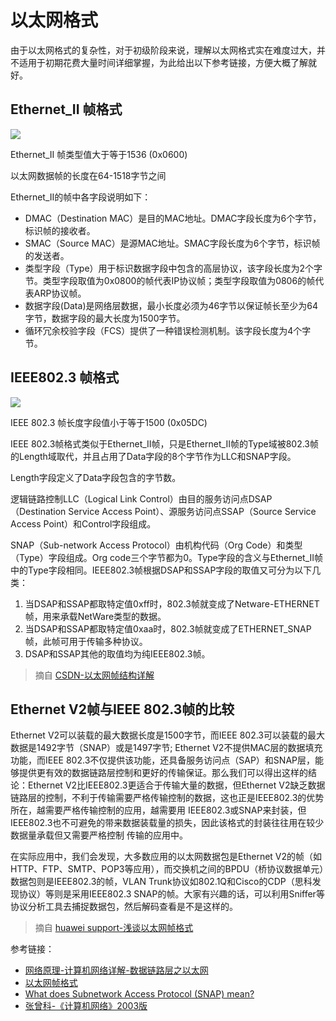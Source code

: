 # 以太网格式

由于以太网格式的复杂性，对于初级阶段来说，理解以太网格式实在难度过大，并不适用于初期花费大量时间详细掌握，为此给出以下参考链接，方便大概了解就好。

## Ethernet_II 帧格式

![](https://i.postimg.cc/x1FvTXvn/20190715212335720.png)

Ethernet_II 帧类型值大于等于1536 (0x0600)

以太网数据帧的长度在64-1518字节之间

Ethernet_II的帧中各字段说明如下：

* DMAC（Destination MAC）是目的MAC地址。DMAC字段长度为6个字节，标识帧的接收者。
* SMAC（Source MAC）是源MAC地址。SMAC字段长度为6个字节，标识帧的发送者。
* 类型字段（Type）用于标识数据字段中包含的高层协议，该字段长度为2个字节。类型字段取值为0x0800的帧代表IP协议帧；类型字段取值为0806的帧代表ARP协议帧。
* 数据字段(Data)是网络层数据，最小长度必须为46字节以保证帧长至少为64字节，数据字段的最大长度为1500字节。
* 循环冗余校验字段（FCS）提供了一种错误检测机制。该字段长度为4个字节。

## IEEE802.3 帧格式

![](https://i.postimg.cc/rm8RQ2WZ/20190715212742874.png)

IEEE 802.3 帧长度字段值小于等于1500 (0x05DC)

IEEE 802.3帧格式类似于Ethernet_II帧，只是Ethernet_II帧的Type域被802.3帧的Length域取代，并且占用了Data字段的8个字节作为LLC和SNAP字段。

Length字段定义了Data字段包含的字节数。

逻辑链路控制LLC（Logical Link Control）由目的服务访问点DSAP（Destination Service Access Point）、源服务访问点SSAP（Source Service Access Point）和Control字段组成。

SNAP（Sub-network Access Protocol）由机构代码（Org Code）和类型（Type）字段组成。Org code三个字节都为0。Type字段的含义与Ethernet_II帧中的Type字段相同。IEEE802.3帧根据DSAP和SSAP字段的取值又可分为以下几类：

1. 当DSAP和SSAP都取特定值0xff时，802.3帧就变成了Netware-ETHERNET帧，用来承载NetWare类型的数据。
2. 当DSAP和SSAP都取特定值0xaa时，802.3帧就变成了ETHERNET_SNAP帧，此帧可用于传输多种协议。
3. DSAP和SSAP其他的取值均为纯IEEE802.3帧。

> 摘自 [CSDN-以太网帧结构详解](https://blog.csdn.net/qq_41721618/article/details/96018466)

## Ethernet V2帧与IEEE 802.3帧的比较

Ethernet V2可以装载的最大数据长度是1500字节，而IEEE 802.3可以装载的最大数据是1492字节（SNAP）或是1497字节; Ethernet V2不提供MAC层的数据填充功能，而IEEE 802.3不仅提供该功能，还具备服务访问点（SAP）和SNAP层，能够提供更有效的数据链路层控制和更好的传输保证。那么我们可以得出这样的结 论：Ethernet V2比IEEE802.3更适合于传输大量的数据，但Ethernet V2缺乏数据链路层的控制，不利于传输需要严格传输控制的数据，这也正是IEEE802.3的优势所在，越需要严格传输控制的应用，越需要用 IEEE802.3或SNAP来封装，但IEEE802.3也不可避免的带来数据装载量的损失，因此该格式的封装往往用在较少数据量承载但又需要严格控制 传输的应用中。

在实际应用中，我们会发现，大多数应用的以太网数据包是Ethernet V2的帧（如HTTP、FTP、SMTP、POP3等应用），而交换机之间的BPDU（桥协议数据单元）数据包则是IEEE802.3的帧，VLAN Trunk协议如802.1Q和Cisco的CDP（思科发现协议）等则是采用IEEE802.3 SNAP的帧。大家有兴趣的话，可以利用Sniffer等协议分析工具去捕捉数据包，然后解码查看是不是这样的。

>  摘自 [huawei support-浅谈以太网帧格式](http://support.huawei.com/huaweiconnect/enterprise/huawei/m/ViewThread.html?tid=276895)



参考链接：

* [网络原理-计算机网络详解-数据链路层之以太网](https://www.huaijiujia.com/2018/07/25/%E7%BD%91%E7%BB%9C%E5%8E%9F%E7%90%86-%E8%AE%A1%E7%AE%97%E6%9C%BA%E7%BD%91%E7%BB%9C%E8%AF%A6%E8%A7%A3-%E6%95%B0%E6%8D%AE%E9%93%BE%E8%B7%AF%E5%B1%82%E4%B9%8B%E4%BB%A5%E5%A4%AA%E7%BD%91/)
* [以太网帧格式](https://www.ituring.com.cn/book/miniarticle/42619)
* [ What does Subnetwork Access Protocol (SNAP) mean?](https://www.techopedia.com/definition/24878/subnetwork-access-protocol-snap )
* [张曾科-《计算机网络》2003版](https://books.google.nl/books?id=gUmThRY3RHEC&pg=PA112&lpg=PA112&dq=%E4%BB%A5%E5%A4%AA%E7%BD%91%E6%A0%BC%E5%BC%8F&source=bl&ots=KsC6iXzAAa&sig=ACfU3U1RTgW5zIm7hpNUbv1haPCpOa5nzQ&hl=zh-CN&sa=X&ved=2ahUKEwiuhcvcl_HkAhWSblAKHfo6Csg4ChDoATAEegQICBAB#v=onepage&q=%E4%BB%A5%E5%A4%AA%E7%BD%91%E6%A0%BC%E5%BC%8F&f=false)
